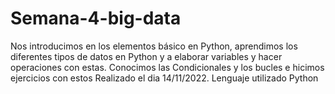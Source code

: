 # Semana-4-big-data

Nos introducimos en los elementos básico en Python, aprendimos los diferentes tipos de datos en Python y a elaborar variables y hacer operaciones con estas.
Conocimos las Condicionales y los bucles e hicimos ejercicios con estos
Realizado el dia 14/11/2022. 
Lenguaje utilizado Python
